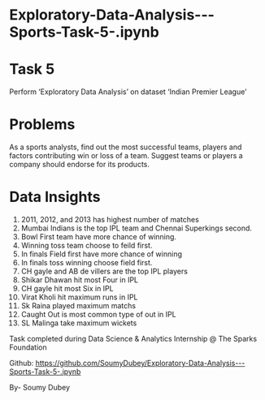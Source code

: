 # Exploratory-Data-Analysis---Sports-Task-5-.ipynb

# Task 5
Perform ‘Exploratory Data Analysis’ on dataset ‘Indian Premier League’

# Problems
As a sports analysts, find out the most successful teams, players and factors contributing win or loss of a team.
Suggest teams or players a company should endorse for its products.

# Data Insights
1. 2011, 2012, and 2013 has highest number of matches
2. Mumbai Indians is the top IPL team and Chennai Superkings second.
3. Bowl First team have more chance of winning.
4. Winning toss team choose to feild first.
5. In finals Field first have more chance of winning
6. In finals toss winning choose field first.
7. CH gayle and AB de villers are the top IPL players
8. Shikar Dhawan hit most Four in IPL
9. CH gayle hit most Six in IPL
10. Virat Kholi hit maximum runs in IPL
11. Sk Raina played maximum matchs
12. Caught Out is most common type of out in IPL
13. SL Malinga take maximum wickets

Task completed during Data Science & Analytics Internship @ The Sparks Foundation

Github: https://github.com/SoumyDubey/Exploratory-Data-Analysis---Sports-Task-5-.ipynb

By- Soumy Dubey
